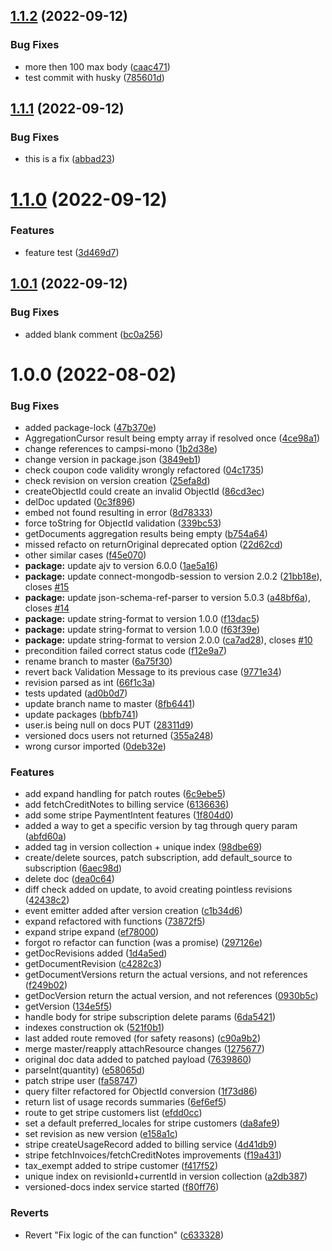 ## [1.1.2](https://github.com/campsi/campsi-mono-ci-test/compare/v1.1.1...v1.1.2) (2022-09-12)


### Bug Fixes

* more then 100 max body ([caac471](https://github.com/campsi/campsi-mono-ci-test/commit/caac471ad81b00433399c34b94022a5370c28982))
* test commit with husky ([785601d](https://github.com/campsi/campsi-mono-ci-test/commit/785601def0c63c24728a46efdb47b4aa8a3060db))

## [1.1.1](https://github.com/campsi/campsi-mono-ci-test/compare/v1.1.0...v1.1.1) (2022-09-12)


### Bug Fixes

* this is a fix ([abbad23](https://github.com/campsi/campsi-mono-ci-test/commit/abbad239dfdf509c4a55cf7595d207e6a6264887))

# [1.1.0](https://github.com/campsi/campsi-mono-ci-test/compare/v1.0.1...v1.1.0) (2022-09-12)


### Features

* feature test ([3d469d7](https://github.com/campsi/campsi-mono-ci-test/commit/3d469d786538cf9ed6cb4fb179a32a466bef6576))

## [1.0.1](https://github.com/campsi/campsi-mono-ci-test/compare/v1.0.0...v1.0.1) (2022-09-12)


### Bug Fixes

* added blank comment ([bc0a256](https://github.com/campsi/campsi-mono-ci-test/commit/bc0a2561931642b2704b385d4accd78eff6cd349))

# 1.0.0 (2022-08-02)


### Bug Fixes

* added package-lock ([47b370e](https://github.com/campsi/campsi-mono-ci-test/commit/47b370e93305e7e3ea0dbb8f03010dfddd36bf1d))
* AggregationCursor result being empty array if resolved once ([4ce98a1](https://github.com/campsi/campsi-mono-ci-test/commit/4ce98a167a0c7ec087d5678f51dc9f653c1869fe))
* change references to campsi-mono ([1b2d38e](https://github.com/campsi/campsi-mono-ci-test/commit/1b2d38e4d7f2a69a51444d3e6e28036b1c07fa7a))
* change version in package.json ([3849eb1](https://github.com/campsi/campsi-mono-ci-test/commit/3849eb1ce6906697dc6c7e42d7ecb70cf0c60200))
* check coupon code validity wrongly refactored ([04c1735](https://github.com/campsi/campsi-mono-ci-test/commit/04c1735a526a6c8093350237cf314a1889d6f98f))
* check revision on version creation ([25efa8d](https://github.com/campsi/campsi-mono-ci-test/commit/25efa8d89b576ac43e8484f1d4022d598840559d))
* createObjectId could create an invalid ObjectId ([86cd3ec](https://github.com/campsi/campsi-mono-ci-test/commit/86cd3ec91f4127460cf49eca7ecd5bc5a1e4fafb))
* delDoc updated ([0c3f896](https://github.com/campsi/campsi-mono-ci-test/commit/0c3f896e974183b3a0283b9461c9e4fa2f5bf29b))
* embed not found resulting in error ([8d78333](https://github.com/campsi/campsi-mono-ci-test/commit/8d78333526f5e830072528279251dc963f8d32c6))
* force toString for ObjectId validation ([339bc53](https://github.com/campsi/campsi-mono-ci-test/commit/339bc530908e8d9a7bb833f247e714555ccde67d))
* getDocuments aggregation results being empty ([b754a64](https://github.com/campsi/campsi-mono-ci-test/commit/b754a64a4bfad99b9b2005d04914bf96215e80e5))
* missed refacto on returnOriginal deprecated option ([22d62cd](https://github.com/campsi/campsi-mono-ci-test/commit/22d62cd0e26d6dfc09ea5c0e10175db466ebb3c1))
* other similar cases ([f45e070](https://github.com/campsi/campsi-mono-ci-test/commit/f45e070588ff2f8ff8162fb83fc7c2203d96cd05))
* **package:** update ajv to version 6.0.0 ([1ae5a16](https://github.com/campsi/campsi-mono-ci-test/commit/1ae5a16cf8895298b3da494c5abf22f87251319a))
* **package:** update connect-mongodb-session to version 2.0.2 ([21bb18e](https://github.com/campsi/campsi-mono-ci-test/commit/21bb18e8b41e0079b6e8084f81e553ecec11750e)), closes [#15](https://github.com/campsi/campsi-mono-ci-test/issues/15)
* **package:** update json-schema-ref-parser to version 5.0.3 ([a48bf6a](https://github.com/campsi/campsi-mono-ci-test/commit/a48bf6aef93ca3bffc4e5455fbc29c512531dc01)), closes [#14](https://github.com/campsi/campsi-mono-ci-test/issues/14)
* **package:** update string-format to version 1.0.0 ([f13dac5](https://github.com/campsi/campsi-mono-ci-test/commit/f13dac5858b4c62e9e1d9a02b7cb480ae7c9bf52))
* **package:** update string-format to version 1.0.0 ([f63f39e](https://github.com/campsi/campsi-mono-ci-test/commit/f63f39ecfc74de74b1c261f109b238e419664b42))
* **package:** update string-format to version 2.0.0 ([ca7ad28](https://github.com/campsi/campsi-mono-ci-test/commit/ca7ad281c08712462ee5a5cfa88225e7ddfab27e)), closes [#10](https://github.com/campsi/campsi-mono-ci-test/issues/10)
* precondition failed correct status code ([f12e9a7](https://github.com/campsi/campsi-mono-ci-test/commit/f12e9a7035b6b1526390ac321cd2a85b142977d2))
* rename branch to master ([6a75f30](https://github.com/campsi/campsi-mono-ci-test/commit/6a75f302d1360b2c3544ffb57805116be7461bd0))
* revert back Validation Message to its previous case ([9771e34](https://github.com/campsi/campsi-mono-ci-test/commit/9771e34d8646b99f2242827d53b89b47a1815bf8))
* revision parsed as int ([66f1c3a](https://github.com/campsi/campsi-mono-ci-test/commit/66f1c3a1993ed030dbe0c573757c6bc32ea333d5))
* tests updated ([ad0b0d7](https://github.com/campsi/campsi-mono-ci-test/commit/ad0b0d7f5bc45165fd1acbaddd50cd53aea6d388))
* update branch name to master ([8fb6441](https://github.com/campsi/campsi-mono-ci-test/commit/8fb6441fe801d405d907efd932031a0a9d475a9e))
* update packages ([bbfb741](https://github.com/campsi/campsi-mono-ci-test/commit/bbfb74194fc1652e974c94f7e20e42502504e057))
* user.is being null on docs PUT ([28311d9](https://github.com/campsi/campsi-mono-ci-test/commit/28311d92ec3495855b63ab8b89eb79dec3d9bf37))
* versioned docs users not returned ([355a248](https://github.com/campsi/campsi-mono-ci-test/commit/355a24823bae457a8085c78e9b960442fef40d53))
* wrong cursor imported ([0deb32e](https://github.com/campsi/campsi-mono-ci-test/commit/0deb32eda4101952ffa1f3fdd0aec0d2608441d3))


### Features

* add expand handling for patch routes ([6c9ebe5](https://github.com/campsi/campsi-mono-ci-test/commit/6c9ebe561f8216d133ca3f1a610958016bb84411))
* add fetchCreditNotes to billing service ([6136636](https://github.com/campsi/campsi-mono-ci-test/commit/6136636f588953dae3bea1513c06cca6307409c2))
* add some stripe PaymentIntent features ([1f804d0](https://github.com/campsi/campsi-mono-ci-test/commit/1f804d0d94cdb46a849e5f32a26c21da0619f1e9))
* added a way to get a specific version by tag through query param ([abfd60a](https://github.com/campsi/campsi-mono-ci-test/commit/abfd60ae887c733ab96512bd7a7b7e4d9cc169b6))
* added tag in version collection + unique index ([98dbe69](https://github.com/campsi/campsi-mono-ci-test/commit/98dbe693707a2735b97a1ec9928eea71a77432d6))
* create/delete sources, patch subscription, add default_source to subscription ([6aec98d](https://github.com/campsi/campsi-mono-ci-test/commit/6aec98d14958444711f520c61e3602b8ea305c5a))
* delete doc ([dea0c64](https://github.com/campsi/campsi-mono-ci-test/commit/dea0c646eb52867e40a26d5ecd0c7175155f5367))
* diff check added on update, to avoid creating pointless revisions ([42438c2](https://github.com/campsi/campsi-mono-ci-test/commit/42438c2b3ef53d5c82f730d196fae44794148f36))
* event emitter added after version creation ([c1b34d6](https://github.com/campsi/campsi-mono-ci-test/commit/c1b34d6b9c7fd0f90d21612d5bbad4528fce0e40))
* expand refactored with functions ([73872f5](https://github.com/campsi/campsi-mono-ci-test/commit/73872f59298e2de4ca60a8dfb4a061b7d9271149))
* expand stripe expand ([ef78000](https://github.com/campsi/campsi-mono-ci-test/commit/ef780002f9293e8510075a8a94279672447f781c))
* forgot ro refactor can function (was a promise) ([297126e](https://github.com/campsi/campsi-mono-ci-test/commit/297126e884236d7f387f07458a5579c67ee08ae8))
* getDocRevisions added ([1d4a5ed](https://github.com/campsi/campsi-mono-ci-test/commit/1d4a5ed3da3a28c01ea78e50e36485753c7e10ef))
* getDocumentRevision ([c4282c3](https://github.com/campsi/campsi-mono-ci-test/commit/c4282c3e078fb2b8aa19bbfd85b2d4d177f25a96))
* getDocumentVersions return the actual versions, and not references ([f249b02](https://github.com/campsi/campsi-mono-ci-test/commit/f249b024237d9f3374db0866547891108961b12e))
* getDocVersion return the actual version, and not references ([0930b5c](https://github.com/campsi/campsi-mono-ci-test/commit/0930b5c0182355fc05d9665a287a44ed12c13328))
* getVersion ([134e5f5](https://github.com/campsi/campsi-mono-ci-test/commit/134e5f5b0e1c6ed0030f9c991b6f29ad451769f2))
* handle body for stripe subscription delete params ([6da5421](https://github.com/campsi/campsi-mono-ci-test/commit/6da542129616b4c4b09cfedc920699a0d51847b4))
* indexes construction ok ([521f0b1](https://github.com/campsi/campsi-mono-ci-test/commit/521f0b12b608885ec979f6050bd1d1c7bfced138))
* last added route removed (for safety reasons) ([c90a9b2](https://github.com/campsi/campsi-mono-ci-test/commit/c90a9b2f71990ad581cf32e627565696721d1e49))
* merge master/reapply attachResource changes ([1275677](https://github.com/campsi/campsi-mono-ci-test/commit/1275677a930c9b77645e67aa3e9215cd26a41d98))
* original doc data added to patched payload ([7639860](https://github.com/campsi/campsi-mono-ci-test/commit/7639860baf36f9e69dd9c0486531644940826eac))
* parseInt(quantity) ([e58065d](https://github.com/campsi/campsi-mono-ci-test/commit/e58065d0fe6032f339f3b415f207e00571a60bfe))
* patch stripe user ([fa58747](https://github.com/campsi/campsi-mono-ci-test/commit/fa5874783492aef175f30cd01d56e90142b906d2))
* query filter refactored for ObjectId conversion ([1f73d86](https://github.com/campsi/campsi-mono-ci-test/commit/1f73d86e4de3c3d51067f328fd5d156d1b2684d0))
* return list of usage records summaries ([6ef6ef5](https://github.com/campsi/campsi-mono-ci-test/commit/6ef6ef5605830c07eff39926232969e187fe271a))
* route to get stripe customers list ([efdd0cc](https://github.com/campsi/campsi-mono-ci-test/commit/efdd0ccc63765a67d8fa6bf47fe0f683e4005768))
* set a default preferred_locales for stripe customers ([da8afe9](https://github.com/campsi/campsi-mono-ci-test/commit/da8afe99c8bad0e59753db277c9bd6286e8f8791))
* set revision as new version ([e158a1c](https://github.com/campsi/campsi-mono-ci-test/commit/e158a1ce7517611b5a85bb766656ee2ceb4de9be))
* stripe createUsageRecord added to billing service ([4d41db9](https://github.com/campsi/campsi-mono-ci-test/commit/4d41db9bef60626131654717a37ab7b9c9a9a189))
* stripe fetchInvoices/fetchCreditNotes improvements ([f19a431](https://github.com/campsi/campsi-mono-ci-test/commit/f19a4311311696e49a35486edb9d661fa6c199d3))
* tax_exempt added to stripe customer ([f417f52](https://github.com/campsi/campsi-mono-ci-test/commit/f417f52459940788e3cfb1445b7bfe9366b8af84))
* unique index on revisionId+currentId in version collection ([a2db387](https://github.com/campsi/campsi-mono-ci-test/commit/a2db3873c19632a8e2f052397cedeb18e46f5aa5))
* versioned-docs index service started ([f80ff76](https://github.com/campsi/campsi-mono-ci-test/commit/f80ff76df5851f052487d397fa72ae7e69e42b0e))


### Reverts

* Revert "Fix logic of the can function" ([c633328](https://github.com/campsi/campsi-mono-ci-test/commit/c6333284eac6fe9d1f01c2085289a60c5fcbae10))
